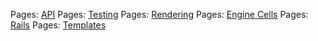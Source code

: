 Pages: [API](api.html)
          Pages: [Testing](testing.html)
          Pages: [Rendering](render.html)
          Pages: [Engine Cells](engine.html)
          Pages: [Rails](rails.html)
          Pages: [Templates](templates.html)
